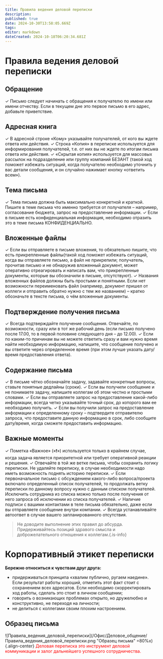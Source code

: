 ```yaml
---
title: Правила ведения деловой переписки
description: 
published: true
date: 2024-10-30T13:58:05.669Z
tags: 
editor: markdown
dateCreated: 2024-10-18T06:20:34.681Z
---
```


# Правила ведения деловой переписки
## Обращение
✓ Письмо следует начинать с обращения к получателю по имени или имени отчеству. Если в текущем дне это первое письмо в его адрес, добавьте приветствие.

## Адресная книга
✓ В адресной строке «Кому» указывайте получателей, от кого вы ждете ответа или действия.
✓ Строка «Копия» в переписке используется для информирования получателей, т.е. от них вы не ждете по итогам письма ответа или действия.
✓ «Скрытая копия» используется для массовых рассылок на подразделение или группу компаний БЕЗАНТ (такой ход поможет избежать ситуаций, когда получателю необходимо уточнить у вас детали сообщения, и он случайно нажимает кнопку «ответить всем»).

## Тема письма
✓ Тема письма должна быть максимально конкретной и краткой. Пишите в теме письма что именно требуется от получателя – например, согласование бюджета, запрос на предоставление информации.
✓ Если в письме есть конфиденциальная информация, необходимо отразить это в теме письма КОНФИДЕНЦИАЛЬНО.

## Вложенные файлы
✓ Если вы отправляете в письме вложения, то обязательно пишите, что есть прикрепленные файлы(такой ход поможет избежать ситуаций, когда вы отправляете письмо, а файл не прикрепили; получатель, прочитав письмо и не обнаружив вложенный документ, может оперативно отреагировать и написать вам, что прикрепленные документы, которые вы обозначили в письме, отсутствуют).
✓ Названия вложенных файлов должны быть простыми и понятными. Если нет возможности переименовать файл (например, документ пришел от коллеги и отправить обратно нужно с тем же названием) – кратко обозначьте в тексте письма, о чём вложенные документы.

## Подтверждение получения письма
✓ Всегда подтверждайте получение сообщения. Отвечайте, по возможности, сразу или в тот же рабочий день (если письмо получено после 17.00, то в первой половине следующего дня – до 12.00).
✓ Если по каким-то причинам вы не можете ответить сразу и вам нужно время найти необходимую информацию, напишите, что сообщение получено и вы ответите через определенное время (при этом лучше указать дату/время предоставления ответа).

## Содержание письма
✓ В письме чётко обозначайте задачу, задавайте конкретные вопросы, ставьте понятные дедлайны (сроки).
✓ Если вы получили сообщение и не понимаете задачу, напишите коллегам об этом честно и простыми словами.
✓ Если вы отправляете запрос на предоставление какой-либо информации, всегда четко указывайте точный срок, до которого вам ее необходимо получить.
✓ Если вы получили запрос на предоставление информации к определенному сроку – подтвердите отправителю запроса, что предоставите данную информацию в срок, либо сообщите дату/время, когда сможете предоставить информацию.

## Важные моменты
✓ Пометка «Важное» («❗») используется только в крайнем случае, когда задача является приоритетной или требует оперативной реакции и решения.
✓ Отвечайте в той же ветке письма, чтобы сохранить логику переписки. Не удаляйте переписку, в случае необходимости надо иметь возможность поднять историю переписки.
✓ Если первоначальное письмо с обсуждением какого-либо вопроса/проекта включало определенный список получателей, то продолжать ветку переписки по данному вопросу нужно с данным списком получателей. Исключить сотрудника из списка можно только после получения от него запроса об исключении из списка получателей.
✓ Наличие подписи с вашими контактами в теле письма обязательно, даже если вы отправляете сообщение внутри компании.
✓ Всегда устанавливайте автоответ в случае вашего запланированного отсутствия.
> Не доводите выполнение этих правил до абсурда. Придерживайтесь позиций здравого смысла и доброжелательного отношения к коллегам.{.is-info}

# Корпоративный этикет переписки
**Бережно относиться к чувствам друг друга:**
- придерживаться принципа «хвалим публично, ругаем наедине». Если результат работы хороший, отметить этот факт стоит с сохранением всех адресатов. Если необходимо скорректировать ход работы, сделать это стоит в личном сообщении;
- говорить о возникающих проблемах открыто, но дружелюбно и конструктивно, не переходя на личности;
- не делиться с коллегами своим плохим настроением.

## Образец письма
![Правила_ведения_деловой_переписки](/Офис/Деловое_общение/Правила_ведения_деловой_переписки.png "Образец письма" =80%x){.align-center}
<span style="color: red;">Деловая переписка это инструмент деловой коммуникации и залог дальнейшего успешного сотрудничества.</span>